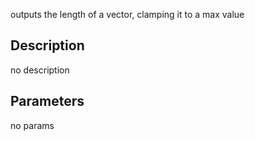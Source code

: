 outputs the length of a vector, clamping it to a max value




## Description
no description
## Parameters
no params